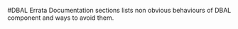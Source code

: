 #DBAL Errata
Documentation sections lists non obvious behaviours of DBAL component and ways to avoid them.


